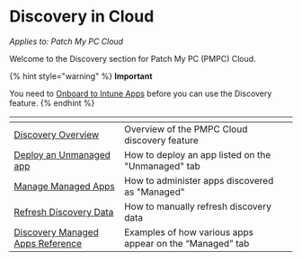 # Discovery in Cloud

_Applies to: Patch My PC Cloud_

Welcome to the Discovery section for Patch My PC (PMPC) Cloud.

{% hint style="warning" %}
**Important**

You need to [Onboard to Intune Apps](../intune-apps/onboard-to-intune-apps/) before you can use the Discovery feature.
{% endhint %}

<table data-view="cards"><thead><tr><th></th><th></th><th></th></tr></thead><tbody><tr><td><a href="overview-of-cloud-discovery.md">Discovery Overview</a></td><td>Overview of the PMPC Cloud discovery feature</td><td></td></tr><tr><td><a href="deploy-an-unmanaged-app-using-cloud.md">Deploy an Unmanaged app</a></td><td>How to deploy an app listed on the "Unmanaged" tab</td><td></td></tr><tr><td><a href="manage-cloud-managed-apps.md">Manage Managed Apps</a></td><td>How to administer apps discovered as "Managed"</td><td></td></tr><tr><td><a href="refresh-cloud-discovery-data.md">Refresh Discovery Data</a></td><td>How to manually refresh discovery data</td><td></td></tr><tr><td><a href="cloud-discovery-managed-apps-reference.md">Discovery Managed Apps Reference</a></td><td>Examples of how various apps appear on the “Managed” tab</td><td></td></tr></tbody></table>

